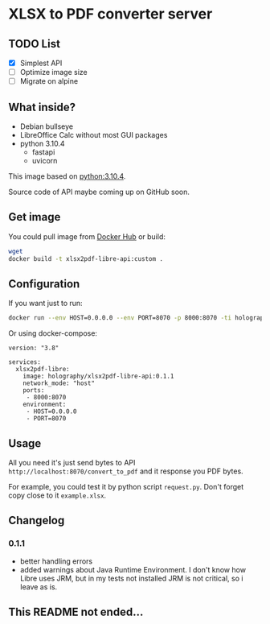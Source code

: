 # XLSX to PDF converter server

## TODO List

- [X] Simplest API
- [ ] Optimize image size
- [ ] Migrate on alpine

## What inside?
- Debian bullseye
- LibreOffice Calc without most GUI packages
- python 3.10.4
  - fastapi
  - uvicorn

This image based on [python:3.10.4](https://hub.docker.com/_/python).

Source code of API maybe coming up on GitHub soon.

## Get image
You could pull image from [Docker Hub](https://hub.docker.com/r/holography/xlsx2pdf-libre-api) or build:
```bash
wget
docker build -t xlsx2pdf-libre-api:custom .
```

## Configuration
If you want just to run:
```bash
docker run --env HOST=0.0.0.0 --env PORT=8070 -p 8000:8070 -ti holography/xlsx2pdf-libre-api:0.1.1
```

Or using docker-compose:
```
version: "3.8"

services:
  xlsx2pdf-libre:
    image: holography/xlsx2pdf-libre-api:0.1.1
    network_mode: "host"
    ports:
     - 8000:8070
    environment:
     - HOST=0.0.0.0
     - PORT=8070
```

## Usage
All you need it's just send bytes to API `http://localhost:8070/convert_to_pdf` and it response you PDF bytes.

For example, you could test it by python script `request.py`. Don't forget copy close to it `example.xlsx`.

## Changelog
### 0.1.1
- better handling errors
- added warnings about Java Runtime Environment. I don't know how Libre uses JRM, but in my tests not installed JRM is not critical, so i leave as is.

## This README not ended...
